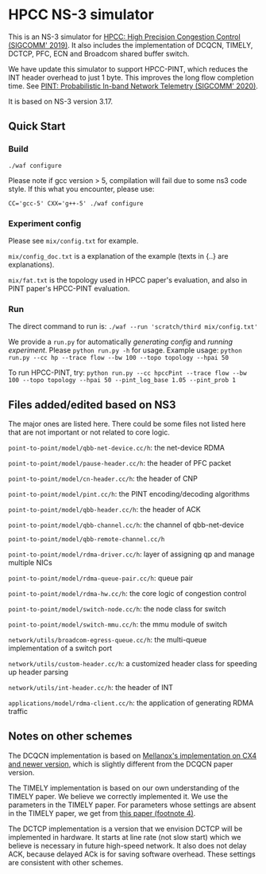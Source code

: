 # HPCC NS-3 simulator
This is an NS-3 simulator for [HPCC: High Precision Congestion Control (SIGCOMM' 2019)](https://rmiao.github.io/publications/hpcc-li.pdf). It also includes the implementation of DCQCN, TIMELY, DCTCP, PFC, ECN and Broadcom shared buffer switch.

We have update this simulator to support HPCC-PINT, which reduces the INT header overhead to just 1 byte. This improves the long flow completion time. See [PINT: Probabilistic In-band Network Telemetry (SIGCOMM' 2020)](https://liyuliang001.github.io/publications/pint.pdf).

It is based on NS-3 version 3.17.

## Quick Start

### Build
`./waf configure`

Please note if gcc version > 5, compilation will fail due to some ns3 code style.  If this what you encounter, please use:

`CC='gcc-5' CXX='g++-5' ./waf configure`

### Experiment config
Please see `mix/config.txt` for example. 

`mix/config_doc.txt` is a explanation of the example (texts in {..} are explanations).

`mix/fat.txt` is the topology used in HPCC paper's evaluation, and also in PINT paper's HPCC-PINT evaluation.

### Run
The direct command to run is:
`./waf --run 'scratch/third mix/config.txt'`

We provide a `run.py` for automatically *generating config* and *running experiment*. Please `python run.py -h` for usage.
Example usage:
`python run.py --cc hp --trace flow --bw 100 --topo topology --hpai 50`

To run HPCC-PINT, try:
`python run.py --cc hpccPint --trace flow --bw 100 --topo topology --hpai 50 --pint_log_base 1.05 --pint_prob 1`

## Files added/edited based on NS3
The major ones are listed here. There could be some files not listed here that are not important or not related to core logic.

`point-to-point/model/qbb-net-device.cc/h`: the net-device RDMA

`point-to-point/model/pause-header.cc/h`: the header of PFC packet

`point-to-point/model/cn-header.cc/h`: the header of CNP

`point-to-point/model/pint.cc/h`: the PINT encoding/decoding algorithms

`point-to-point/model/qbb-header.cc/h`: the header of ACK

`point-to-point/model/qbb-channel.cc/h`: the channel of qbb-net-device

`point-to-point/model/qbb-remote-channel.cc/h`

`point-to-point/model/rdma-driver.cc/h`: layer of assigning qp and manage multiple NICs

`point-to-point/model/rdma-queue-pair.cc/h`: queue pair

`point-to-point/model/rdma-hw.cc/h`: the core logic of congestion control

`point-to-point/model/switch-node.cc/h`: the node class for switch       

`point-to-point/model/switch-mmu.cc/h`: the mmu module of switch

`network/utils/broadcom-egress-queue.cc/h`: the multi-queue implementation of a switch port

`network/utils/custom-header.cc/h`: a customized header class for speeding up header parsing

`network/utils/int-header.cc/h`: the header of INT

`applications/model/rdma-client.cc/h`: the application of generating RDMA traffic

## Notes on other schemes
The DCQCN implementation is based on [Mellanox's implementation on CX4 and newer version](https://community.mellanox.com/s/article/dcqcn-parameters), which is slightly different from the DCQCN paper version.

The TIMELY implementation is based on our own understanding of the TIMELY paper. We believe we correctly implemented it. We use the parameters in the TIMELY paper. For parameters whose settings are absent in the TIMELY paper, we get from [this paper (footnote 4)](https://www.microsoft.com/en-us/research/wp-content/uploads/2016/09/ecndelay-conext16.pdf).

The DCTCP implementation is a version that we envision DCTCP will be implemented in hardware. It starts at line rate (not slow start) which we believe is necessary in future high-speed network. It also does not delay ACK, because delayed ACk is for saving software overhead. These settings are consistent with other schemes.
